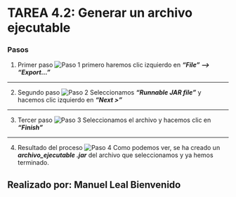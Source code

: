 # TAREA 4.2: Generar un archivo ejecutable
### Pasos
1. Primer paso
![Paso 1](1.png)
primero haremos clic izquierdo en _**“File” --> “Export…”**_
***
2. Segundo paso
![Paso 2](2.png)
Seleccionamos  _**“Runnable JAR file”**_ y hacemos clic izquierdo en _**“Next >”**_
---
3. Tercer paso
![Paso 3](3.png)
Seleccionamos el archivo y hacemos clic en _**“Finish”**_
___
4. Resultado del proceso
![Paso 4](4.png)
Como podemos ver, se ha creado un _**archivo_ejecutable .jar**_ del archivo que seleccionamos y ya hemos terminado.
## Realizado por: Manuel Leal Bienvenido
